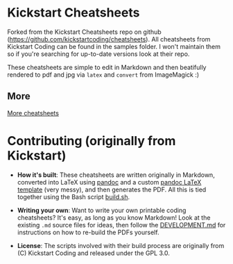 # Kickstart Cheatsheets

Forked from the Kickstart Cheatsheets repo on github  
  (https://github.com/kickstartcoding/cheatsheets). All cheatsheets from Kickstart
  Coding can be found in the samples folder. I won't maintain them so if 
  you're searching for up-to-date versions look at their repo.

These cheatsheets are simple to edit in Markdown and then beatifully rendered
  to pdf and jpg via `latex` and `convert` from ImageMagick :)

## More

[More cheatsheets](./CHEATSHEETS.md)

# Contributing (originally from Kickstart)

* **How it's built**: These cheatsheets are written originally in Markdown,
  converted into LaTeX using [pandoc](https://pandoc.org/) and a custom
  [pandoc LaTeX template](./templates/template.tex) (very messy), and then
  generates the PDF.  All this is tied together using the Bash script
  [build.sh](./build.sh).

* **Writing your own**: Want to write your own printable coding cheatsheets?
  It's easy, as long as you know Markdown! Look at the existing `.md` source
  files for ideas, then follow the [DEVELOPMENT.md](./DEVELOPMENT.md) for
  instructions on how to re-build the PDFs yourself.

* **License**: The scripts involved with their build process are originally from
  (C) Kickstart Coding and released under the GPL 3.0.
